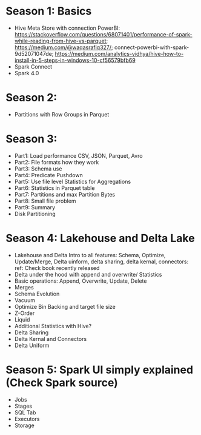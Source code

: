 # Season 1: Basics
- Hive Meta Store with connection PowerBI: https://stackoverflow.com/questions/68071401/performance-of-spark-while-reading-from-hive-vs-parquet; https://medium.com/@waqasrafiq327/; connect-powerbi-with-spark-9d52071047de; https://medium.com/analytics-vidhya/hive-how-to-install-in-5-steps-in-windows-10-cf56579bfb69
- Spark Connect
- Spark 4.0

# Season 2: 
- Partitions with Row Groups in Parquet

# Season 3:
- Part1: Load performance CSV, JSON, Parquet, Avro
- Part2: File formats how they work
- Part3: Schema use
- Part4: Predicate Pushdown
- Part5: Use file level Statistics for Aggregations
- Part6: Statistics in Parquet table
- Part7: Partitions and max Partition Bytes
- Part8: Small file problem
- Part9: Summary
- Disk Partitioning

# Season 4: Lakehouse and Delta Lake
- Lakehouse and Delta Intro to all features: Schema, Optimize, Update/Merge, Delta uinform, delta sharing, delta kernal, connectors: ref: Check book recently released
- Delta under the hood with append and overwrite/ Statistics
- Basic operations: Append, Overwrite, Update, Delete
- Merges
- Schema Evolution
- Vacuum
- Optimize Bin Backing and target file size
- Z-Order
- Liquid
- Additional Statistics with Hive? 
- Delta Sharing
- Delta Kernal and Connectors
- Delta Uniform

# Season 5: Spark UI simply explained (Check Spark source)
- Jobs
- Stages
- SQL Tab
- Executors
- Storage